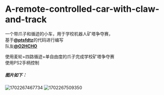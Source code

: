 # A-remote-controlled-car-with-claw-and-track
一个带爪子和循迹的小车，用于学校机器人矿塔争夺赛，  
基于[**@ptsfdtz**](https://github.com/ptsfdtz)的代码进行编写  
队友[**@O2HCHO**](https://github.com/O2HCHO)  

使用麦轮+四路循迹+单自由度的爪子完成学校矿塔争夺赛  
使用PS2手柄控制  

##### 图片如下：
![1702267467734](https://github.com/LakiAo/A-remote-controlled-car-with-claw-and-track/assets/42827331/960c39ef-0b34-4ec9-ae64-ea0a718f828e)
![1702267509350](https://github.com/LakiAo/A-remote-controlled-car-with-claw-and-track/assets/42827331/d06a6e1f-9bce-4bd0-95af-245dd9436183)
